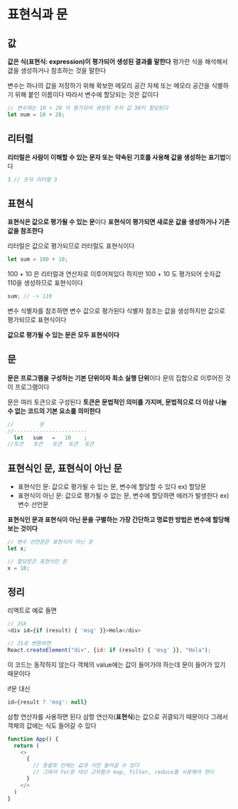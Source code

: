 # 표현식과 문

## 값

**값은 식(표현식: expression)이 평가되어 생성된 결과를 말한다**
평가란 식을 해석해서 갮을 생성하거나 참조하는 것을 말한다

변수는 하나의 값을 저장하기 위해 확보한 메모리 공간 자체 또는 메모리 공간을 식별하기 위해 붙인 이름이다
따라서 변수에 할당되는 것은 값이다
```js
// 변수에는 10 + 20 이 평가되어 생성된 숫자 값 30이 할당된다
let num = 10 + 20;
```


## 리터럴

**리터럴은 사람이 이해할 수 있는 문자 또는 약속된 기호를 사용해 값을 생성하는 표기법**이다
```js
3 // 숫자 리터럴 3
```


## 표현식

**표현식은 값으로 평가될 수 있는 문**이다
**표현식이 평가되면 새로운 값을 생성하거나 기존 값을 참조한다**

리터럴은 값으로 평가되므로 러터럴도 표현식이다

```js
let sum = 100 + 10;
```
100 + 10 은 리터럴과 연산자로 이루어져있다
하지만 100 + 10 도 평가되어 숫자값 110을 생성하므로 표현식이다

```js
sum; // -> 110
```
변수 식별자를 참조하면 변수 값으로 평가된다
식별자 참조는 값을 생성하지만 값으로 평가되므로 표현식이다

**값으로 평가될 수 있는 문은 모두 표현식이다**


## 문

**문은 프로그램을 구성하는 기본 단위이자 최소 실행 단위**이다
문의 집합으로 이루어진 것이 프로그램이다

문은 여러 토큰으로 구성된다
**토큰은 문법적인 의미를 가지며, 문법적으로 더 이상 나눌 수 없는 코드의 기본 요소를 의미한다**

```js
//        문
//-----------------------
  let   sum   =   10    ;
//토큰   토큰   토큰  토큰  토큰
```


## 표현식인 문, 표현식이 아닌 문

- 표현식인 문: 값으로 평가될 수 있는 문, 변수에 할당할 수 있다 ex) 할당문
- 표현식이 아닌 문: 값으로 평가될 수 없는 문, 변수에 할당하면 에러가 발생한다  ex) 변수 선언문

**표현식인 문과 표현식이 아닌 문을 구별하는 가장 간단하고 명료한 방법은 변수에 할당해 보는 것이다**

```js
// 변수 선언문은 표현식이 아닌 문
let x;

// 할당문은 표현식인 문
x = 10;
```



## 정리
리액트로 예로 들면
```js
// JSX
<div id={if (result) { 'msg' }}>Hola</div>
```
```js
// JS로 변환하면
React.createElement("div", {id: if (result) { 'msg' }}, "Hola");
```
이 코드는 동작하지 않는다
객체의 value에는 값이 들어가야 하는데 문이 들어가 있기 때문이다

if문 대신
```js
id={result ? 'msg': null}
```
삼항 연산자를 사용하면 된다
삼항 연산자(**표현식**)는 값으로 귀결되기 때문이다
그래서 객체의 값에는 식도 들어갈 수 있다

```js
function App() {
  return (
    <>
      {
        // 중괄호 안에는 값과 식만 들어갈 수 있다
        // 그래서 for문 대신 고차함수 map, filter, reduce를 사용해야 한다
      }
    </>
  )
}
```